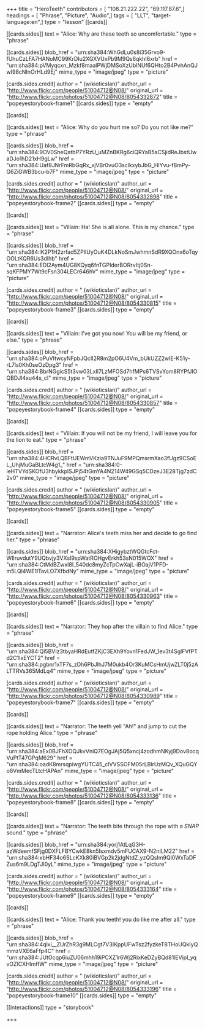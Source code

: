 +++
title = "HeroTeeth"
contributors = [ "108.21.222.22", "69.117.87.6",]
headings = [ "Phrase", "Picture", "Audio",]
tags = [ "LLT", "target-language:en",]
type = "lesson"
[[cards]]

[[cards.sides]]
text = "Alice: Why are these teeth so uncomfortable."
type = "phrase"

[[cards.sides]]
blob_href = "urn:sha384:WhGdLu0s8i35Grvo9-fUhuCzLFA7HANoMC99KrDIu2XGXVUxPb9M9Qs6qkhI6xrb"
href = "urn:sha384:pVMyqcxn_Mzkf8maalPWjDMSoXzUblNUf6QHto2B4PvhAnQJwI98cNInOrHLd9Ej"
mime_type = "image/jpeg"
type = "picture"

[cards.sides.credit]
author = " (wikioticsIan)"
author_url = "http://www.flickr.com/people/51004712@N08/"
original_url = "http://www.flickr.com/photos/51004712@N08/8054332872"
title = "popeyestorybook-frame1"
[[cards.sides]]
type = "empty"

[[cards]]

[[cards.sides]]
text = "Alice: Why do you hurt me so? Do you not like me?"
type = "phrase"

[[cards.sides]]
blob_href = "urn:sha384:9OV0SheQatbP7YRzU_uMZnBKRg6ciQRYaB5aCSjidReJbstUwaDJo1hD21xH9gLw"
href = "urn:sha384:Uaf8JNrFmRbGqRx_xjVBr0vuO3sclkxybJbG_HlYvu-fBmPy-G6ZiGWB3bcu-b7F"
mime_type = "image/jpeg"
type = "picture"

[cards.sides.credit]
author = " (wikioticsIan)"
author_url = "http://www.flickr.com/people/51004712@N08/"
original_url = "http://www.flickr.com/photos/51004712@N08/8054332898"
title = "popeyestorybook-frame2"
[[cards.sides]]
type = "empty"

[[cards]]

[[cards.sides]]
text = "Villain: Ha! She is all alone. This is my chance."
type = "phrase"

[[cards.sides]]
blob_href = "urn:sha384:lK2P1H2zrfad5ZPlIUyOuK4DLkNoSmJwhmnSdR9XQOnx6oTqyOOLtKQR6Us3dIhb"
href = "urn:sha384:EDI2Aym4UG8KQyq6fnTGPIderBORrvItj0Sn-sqKFPMY7Wt9cFsn304LECr646hV"
mime_type = "image/jpeg"
type = "picture"

[cards.sides.credit]
author = " (wikioticsIan)"
author_url = "http://www.flickr.com/people/51004712@N08/"
original_url = "http://www.flickr.com/photos/51004712@N08/8054330815"
title = "popeyestorybook-frame3"
[[cards.sides]]
type = "empty"

[[cards]]

[[cards.sides]]
text = "Villain: I've got you now! You will be my friend, or else."
type = "phrase"

[[cards.sides]]
blob_href = "urn:sha384:oPuVItwcyNFpbJQcII2R8m2pO6U4Vm_bUkUZZ2wlE-K51y-rL7ls0Kh0seOzDpg3"
href = "urn:sha384:BbrNGgicS5t3vw03LxIl7LzMFOSd7hfMPs6TVSvYom8RYPfJlOQBDJl4xu44s_cI"
mime_type = "image/jpeg"
type = "picture"

[cards.sides.credit]
author = " (wikioticsIan)"
author_url = "http://www.flickr.com/people/51004712@N08/"
original_url = "http://www.flickr.com/photos/51004712@N08/8054330857"
title = "popeyestorybook-frame4"
[[cards.sides]]
type = "empty"

[[cards]]

[[cards.sides]]
text = "Villain: If you will not be my friend, I will leave you for the lion to eat."
type = "phrase"

[[cards.sides]]
blob_href = "urn:sha384:4HCRvLQBFtUEWmVKzia9TNJuF9MPQmsrmXao3fUgz9CSoEL_UhjMuGaBLtcW4g1_"
href = "urn:sha384:0-ieHTVYdSKOfU3hbykkpISJPj54tGmYA4N214W49GSq5CDzeJ3E28Tjg7zdC2v0"
mime_type = "image/jpeg"
type = "picture"

[cards.sides.credit]
author = " (wikioticsIan)"
author_url = "http://www.flickr.com/people/51004712@N08/"
original_url = "http://www.flickr.com/photos/51004712@N08/8054330905"
title = "popeyestorybook-frame5"
[[cards.sides]]
type = "empty"

[[cards]]

[[cards.sides]]
text = "Narrator: Alice's teeth miss her and decide to go find her."
type = "phrase"

[[cards.sides]]
blob_href = "urn:sha384:XHigybztWQGtcFct-WIIruvdutY9UQbvjy3VXsI9spWatROHgvErkh53sN015WOX"
href = "urn:sha384:CtMdBZwxl8I_540dc8myZcTpCwXajL-iBOajV1PFD-m5LQl4WE1lTavLO7XfbdNy"
mime_type = "image/jpeg"
type = "picture"

[cards.sides.credit]
author = " (wikioticsIan)"
author_url = "http://www.flickr.com/people/51004712@N08/"
original_url = "http://www.flickr.com/photos/51004712@N08/8054330963"
title = "popeyestorybook-frame6"
[[cards.sides]]
type = "empty"

[[cards]]

[[cards.sides]]
text = "Narrator: They hop after the villain to find Alice."
type = "phrase"

[[cards.sides]]
blob_href = "urn:sha384:Ql5BVIz3tbyaHRdEutfZKjC3EXh9Yovn1FedJW_1ev3t4SglFVfPTd2C1IxEYCT2"
href = "urn:sha384:pgbnr1xTF7s_zDh6PbJlhJ7M0ukb4Or3KuMCsHmUjwZLT0j5zALTTRVs365MdLq4"
mime_type = "image/jpeg"
type = "picture"

[cards.sides.credit]
author = " (wikioticsIan)"
author_url = "http://www.flickr.com/people/51004712@N08/"
original_url = "http://www.flickr.com/photos/51004712@N08/8054330989"
title = "popeyestorybook-frame7"
[[cards.sides]]
type = "empty"

[[cards]]

[[cards.sides]]
text = "Narrator: The teeth yell \"Ah!\" and jump to cut the rope holding Alice."
type = "phrase"

[[cards.sides]]
blob_href = "urn:sha384:aEx0BJFhXOQJkvVniQ7EOgJAj5Q5xncj4zodhmNKyj9Dov8ocqVuPtT47GPqM629"
href = "urn:sha384:oadK8mrsqpiwgYUTC45_clVVSSOFM05rLBlrUzMQv_XQuGQYo8VmMecTLtcHAPAn"
mime_type = "image/jpeg"
type = "picture"

[cards.sides.credit]
author = " (wikioticsIan)"
author_url = "http://www.flickr.com/people/51004712@N08/"
original_url = "http://www.flickr.com/photos/51004712@N08/8054333136"
title = "popeyestorybook-frame8"
[[cards.sides]]
type = "empty"

[[cards]]

[[cards.sides]]
text = "Narrator: The teeth bite through the rope with a *SNAP* sound."
type = "phrase"

[[cards.sides]]
blob_href = "urn:sha384:yorj1AtLqG3H-azWdeemfSFjg0DXFLFBYCwkE8kn5Isxmdv5mFUCAX9-N2nILM22"
href = "urn:sha384:xbHF34o6SLcKXk80iBVGp2k2jdgNtdZ_yzQQsIm9Ql0WxTaDFZus6m9LDgTJI0yL"
mime_type = "image/jpeg"
type = "picture"

[cards.sides.credit]
author = " (wikioticsIan)"
author_url = "http://www.flickr.com/people/51004712@N08/"
original_url = "http://www.flickr.com/photos/51004712@N08/8054333164"
title = "popeyestorybook-frame9"
[[cards.sides]]
type = "empty"

[[cards]]

[[cards.sides]]
text = "Alice: Thank you teeth! you do like me after all."
type = "phrase"

[[cards.sides]]
blob_href = "urn:sha384:4qlxi__ZUrZhR3g9MLCgt7V3IKppUFwTsz2fyzkeT8THoUQkIyQmmzVXE6aFfp4C"
href = "urn:sha384:JUtOcqp6iuZU06mhh19iPCXZ1r6Wj2RixKeDZyBQd81lEVipI_yqvOZlCXHlmffW"
mime_type = "image/jpeg"
type = "picture"

[cards.sides.credit]
author = " (wikioticsIan)"
author_url = "http://www.flickr.com/people/51004712@N08/"
original_url = "http://www.flickr.com/photos/51004712@N08/8054333196"
title = "popeyestorybook-frame10"
[[cards.sides]]
type = "empty"

[[interactions]]
type = "storybook"

+++

